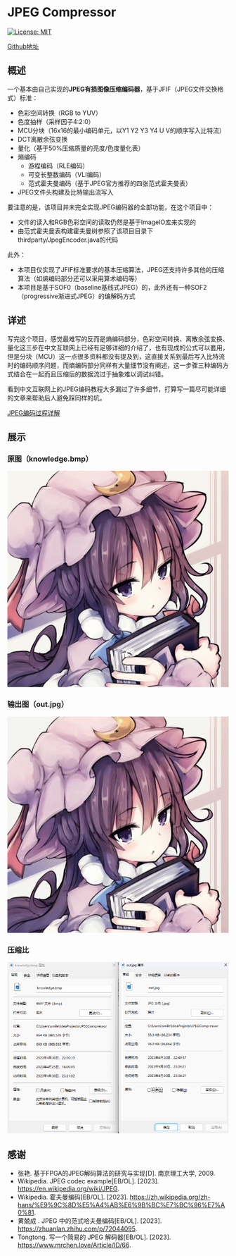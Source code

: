 # JPEG Compressor
 [![License: MIT](https://img.shields.io/badge/License-MIT-yellow.svg)](https://opensource.org/licenses/MIT)

 [Github地址](https://github.com/Smileslime47/JPEGCompressor)
## 概述
一个基本由自己实现的**JPEG有损图像压缩编码器**，基于JFIF（JPEG文件交换格式）标准：
- 色彩空间转换（RGB to YUV）
- 色度抽样（采样因子4:2:0）
- MCU分块（16x16的最小编码单元，以Y1 Y2 Y3 Y4 U V的顺序写入比特流）
- DCT离散余弦变换
- 量化（基于50%压缩质量的亮度/色度量化表）
- 熵编码
    - 游程编码（RLE编码）
    - 可变长整数编码（VLI编码）
    - 范式霍夫曼编码（基于JPEG官方推荐的四张范式霍夫曼表）
- JPEG文件头构建及比特输出流写入

要注意的是，该项目并未完全实现JPEG编码器的全部功能，在这个项目中：
- 文件的读入和RGB色彩空间的读取仍然是基于ImageIO库来实现的
- 由范式霍夫曼表构建霍夫曼树参照了该项目目录下thirdparty/JpegEncoder.java的代码

此外：
- 本项目仅实现了JFIF标准要求的基本压缩算法，JPEG还支持许多其他的压缩算法（如熵编码部分还可以采用算术编码等）
- 本项目是基于SOF0（baseline基线式JPEG）的，此外还有一种SOF2（progressive渐进式JPEG）的编解码方式


## 详述
写完这个项目，感觉最难写的反而是熵编码部分，色彩空间转换、离散余弦变换、量化这三步在中文互联网上已经有足够详细的介绍了，也有现成的公式可以套用，但是分块（MCU）这一点很多资料都没有提及到，这直接关系到最后写入比特流时的编码顺序问题，而熵编码部分同样有大量细节没有阐述，这一步骤三种编码方式结合在一起而且压缩后的数据流过于抽象难以调试纠错。

看到中文互联网上的JPEG编码教程大多漏过了许多细节，打算写一篇尽可能详细的文章来帮助后人避免踩同样的坑。

[JPEG编码过程详解](Tutorial.md)

## 展示
### 原图（knowledge.bmp）
![](https://raw.githubusercontent.com/Smileslime47/JPEGCompressor/main/res/knowledge.bmp)
### 输出图（out.jpg）
![](https://raw.githubusercontent.com/Smileslime47/JPEGCompressor/main/res/out.jpg)
### 压缩比
![](https://raw.githubusercontent.com/Smileslime47/JPEGCompressor/main/res/ratio.png)

## 感谢
- 张艳. 基于FPGA的JPEG解码算法的研究与实现[D]. 南京理工大学, 2009.
- Wikipedia. JPEG codec example[EB/OL]. [2023]. https://en.wikipedia.org/wiki/JPEG.
- Wikipedia. 霍夫曼编码[EB/OL]. [2023]. https://zh.wikipedia.org/zh-hans/%E9%9C%8D%E5%A4%AB%E6%9B%BC%E7%BC%96%E7%A0%81.
- 黄兢成 . JPEG 中的范式哈夫曼编码[EB/OL]. [2023]. https://zhuanlan.zhihu.com/p/72044095.
- Tongtong. 写一个简易的 JPEG 解码器[EB/OL]. [2023]. https://www.mrchen.love/Article/ID/66.